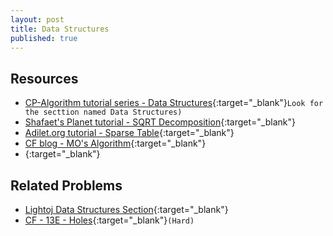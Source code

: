 ```yaml
---
layout: post
title: Data Structures
published: true
---
```


## Resources

- [CP-Algorithm tutorial series - Data Structures](https://cp-algorithms.com/){:target="\_blank"}`Look for the secttion named Data Structures)`
- [Shafaet's Planet tutorial - SQRT Decomposition](http://www.shafaetsplanet.com/?p=3416){:target="\_blank"}
- [Adilet.org tutorial - Sparse Table](http://adilet.org/blog/sparse-table/){:target="\_blank"}
- [CF blog - MO's Algorithm](https://codeforces.com/blog/entry/61203){:target="\_blank"}
- [](){:target="\_blank"}

## Related Problems

- [Lightoj Data Structures Section](http://lightoj.com/volume_problemcategory.php?main_category=Data%20Structures){:target="\_blank"}
- [CF - 13E - Holes](https://codeforces.com/contest/13/problem/E){:target="\_blank"}`(Hard)`
